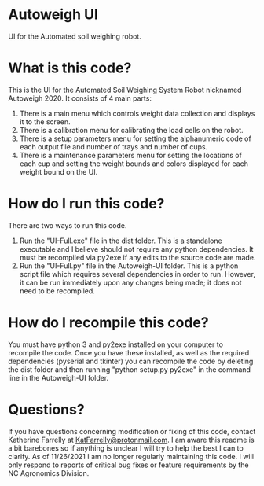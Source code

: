 # Autoweigh UI
 UI for the Automated soil weighing robot.

# What is this code?
This is the UI for the Automated Soil Weighing System Robot nicknamed Autoweigh 2020.
 It consists of 4 main parts:
 1. There is a main menu which controls weight data collection and displays it to the screen.
 2. There is a calibration menu for calibrating the load cells on the robot.
 3. There is a setup parameters menu for setting the alphanumeric code of each output file and number of trays and number of cups.
 4. There is a maintenance parameters menu for setting the locations of each cup and setting the weight bounds and colors displayed for each weight bound on the UI.

# How do I run this code?
There are two ways to run this code.
1. Run the "UI-Full.exe" file in the dist folder. This is a standalone executable and I believe should not require any python dependencies. It must be recompiled via py2exe if any edits to the source code are made.
2. Run the "UI-Full.py" file in the Autoweigh-UI folder. This is a python script file which requires several dependencies in order to run. However, it can be run immediately upon any changes being made; it does not need to be recompiled.

# How do I recompile this code?
You must have python 3 and py2exe installed on your computer to recompile the code. Once you have these installed, as well as the required dependencies (pyserial and tkinter) you can recompile the code by deleting the dist folder and then running "python setup.py py2exe" in the command line in the Autoweigh-UI folder.

# Questions?
If you have questions concerning modification or fixing of this code, contact Katherine Farrelly at KatFarrelly@protonmail.com. I am aware this readme is a bit barebones so if anything is unclear I will try to help the best I can to clarify.
As of 11/26/2021 I am no longer regularly maintaining this code. I will only respond to reports of critical bug fixes or feature requirements by the NC Agronomics Division.
